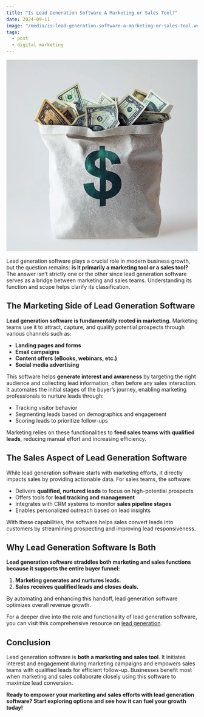 ```yaml
---
title: "Is Lead Generation Software A Marketing or Sales Tool?"
date: 2024-09-11
image: "/media/is-lead-generation-software-a-marketing-or-sales-tool.webp"
tags:
  - post
  - digital marketing
---
```


![Is Lead Generation Software A Marketing or Sales Tool?](/media/is-lead-generation-software-a-marketing-or-sales-tool.webp)

Lead generation software plays a crucial role in modern business growth, but the question remains: **is it primarily a marketing tool or a sales tool?** The answer isn’t strictly one or the other since lead generation software serves as a bridge between marketing and sales teams. Understanding its function and scope helps clarify its classification.

## The Marketing Side of Lead Generation Software

**Lead generation software is fundamentally rooted in marketing.** Marketing teams use it to attract, capture, and qualify potential prospects through various channels such as:

- **Landing pages and forms**
- **Email campaigns**
- **Content offers (eBooks, webinars, etc.)**
- **Social media advertising**

This software helps **generate interest and awareness** by targeting the right audience and collecting lead information, often before any sales interaction. It automates the initial stages of the buyer’s journey, enabling marketing professionals to nurture leads through:

- Tracking visitor behavior
- Segmenting leads based on demographics and engagement
- Scoring leads to prioritize follow-ups

Marketing relies on these functionalities to **feed sales teams with qualified leads**, reducing manual effort and increasing efficiency.

## The Sales Aspect of Lead Generation Software

While lead generation software starts with marketing efforts, it directly impacts sales by providing actionable data. For sales teams, the software:

- Delivers **qualified, nurtured leads** to focus on high-potential prospects
- Offers tools for **lead tracking and management**
- Integrates with CRM systems to monitor **sales pipeline stages**
- Enables personalized outreach based on lead insights

With these capabilities, the software helps sales convert leads into customers by streamlining prospecting and improving lead responsiveness.

## Why Lead Generation Software Is Both

**Lead generation software straddles both marketing and sales functions because it supports the entire buyer funnel:**

1. **Marketing generates and nurtures leads.**  
2. **Sales receives qualified leads and closes deals.**

By automating and enhancing this handoff, lead generation software optimizes overall revenue growth.

For a deeper dive into the role and functionality of lead generation software, you can visit this comprehensive resource on [lead generation](https://leadcraftr.com/posts/lead-generation/).

## Conclusion

Lead generation software is **both a marketing and sales tool**. It initiates interest and engagement during marketing campaigns and empowers sales teams with qualified leads for efficient follow-up. Businesses benefit most when marketing and sales collaborate closely using this software to maximize lead conversion.

**Ready to empower your marketing and sales efforts with lead generation software? Start exploring options and see how it can fuel your growth today!**
